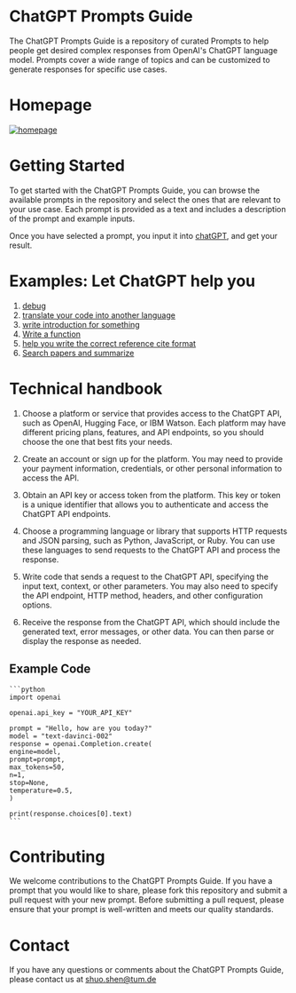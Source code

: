 # ChatGPT Prompts Guide
The ChatGPT Prompts Guide is a repository of curated Prompts to help people get desired complex responses from OpenAI's ChatGPT language model. Prompts cover a wide range of topics and can be customized to generate responses for specific use cases.

# Homepage
[![homepage](https://www.klippa.com/wp-content/uploads/2023/01/ChatGPT-preview.jpg)](https://openai.com/blog/chatgpt)

# Getting Started
To get started with the ChatGPT Prompts Guide, you can browse the available prompts in the repository and select the ones that are relevant to your use case. Each prompt is provided as a text and includes a description of the prompt and example inputs.

Once you have selected a prompt, you input it into [chatGPT](https://chat.openai.com/chat), and get your result.


# Examples: Let ChatGPT help you
1. [debug](./debug.md)
2. [translate your code into another language](./translateLanguage.md)
3. [write introduction for something](./writeIntroduction.md)
4. [Write a function](./function.md)
5. [help you write the correct reference cite format](./reference.md)
6. [Search papers and summarize](./paperseach.md)


# Technical handbook
1. Choose a platform or service that provides access to the ChatGPT API, such as OpenAI, Hugging Face, or IBM Watson. Each platform may have different pricing plans, features, and API endpoints, so you should choose the one that best fits your needs.

2. Create an account or sign up for the platform. You may need to provide your payment information, credentials, or other personal information to access the API.

3. Obtain an API key or access token from the platform. This key or token is a unique identifier that allows you to authenticate and access the ChatGPT API endpoints.

4. Choose a programming language or library that supports HTTP requests and JSON parsing, such as Python, JavaScript, or Ruby. You can use these languages to send requests to the ChatGPT API and process the response.

5. Write code that sends a request to the ChatGPT API, specifying the input text, context, or other parameters. You may also need to specify the API endpoint, HTTP method, headers, and other configuration options.

6. Receive the response from the ChatGPT API, which should include the generated text, error messages, or other data. You can then parse or display the response as needed.

## Example Code
    ```python
    import openai

    openai.api_key = "YOUR_API_KEY"

    prompt = "Hello, how are you today?"
    model = "text-davinci-002"
    response = openai.Completion.create(
    engine=model,
    prompt=prompt,
    max_tokens=50,
    n=1,
    stop=None,
    temperature=0.5,
    )

    print(response.choices[0].text)
    ```






# Contributing
We welcome contributions to the ChatGPT Prompts Guide. If you have a prompt that you would like to share, please fork this repository and submit a pull request with your new prompt. Before submitting a pull request, please ensure that your prompt is well-written and meets our quality standards.


# Contact
If you have any questions or comments about the ChatGPT Prompts Guide, please contact us at shuo.shen@tum.de